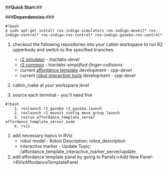 ##**Quick Start:**##


###**Dependencies:**###
```
#!bash
$ sudo apt-get install ros-indigo-simulators ros-indigo-moveit* ros-indigo-control* ros-indigo-ros-control* ros-indigo-gazebo-ros-control*
```

1. checkout the following repositories into your catkin workspace to run R2 upperbody and switch to the specified branches.

    * [r2 simulator](https://bitbucket.org/nasa_ros_pkg/nasa_r2_simulator/src/c32521004a4a8f135c4298500d6ded3ce20e0070/?at=indigo-devel) - *traclabs-devel*
    * [r2 common](https://bitbucket.org/nasa_ros_pkg/nasa_r2_common/src/41b52f1747bdb0b484fb1c3788716c950d8e5d0e/?at=traclabs-devel) - *traclabs-simplified-finger-collisions* 
    * current [affordance template](https://bitbucket.org/traclabs/affordance_templates/src/88fcd803b2f4d26e86a9bf3e40d43a0db8744104/?at=cpp-devel) development - *cpp-devel*
    * current [robot interaction tools](https://bitbucket.org/traclabs/robot_interaction_tools/src/faaaa732baf71a8340dfd6a24288824a7ae05cb4/?at=cpp-devel) development - *cpp-devel*

1. catkin_make at your workspace level
1. source each terminal - you'll need five

```
#!bash
    1. roslaunch r2_gazebo r2_gazebo.launch
    2. roslaunch r2_moveit_config move_group.launch
    3. rosrun affordance_template_server affordance_template_server_node
    4. rviz

```
1. add necessary topics in RViz
    * robot model - Robot Description: robot_description
    * interactive marker - Update Topic: /affordance_template_interactive_marker_server/update
2. add affordance template panel by going to Panels->Add New Panel->RVizAffordanceTemplatePanel